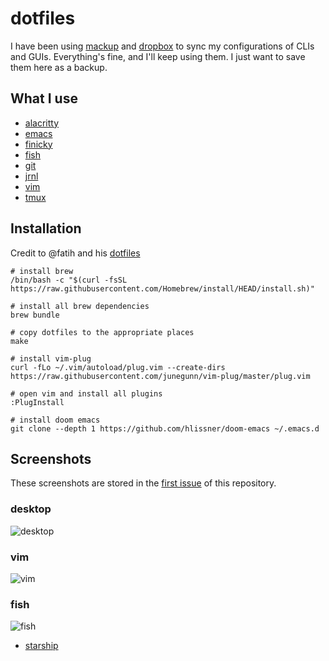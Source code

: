 # dotfiles

I have been using [mackup][1] and [dropbox][2] to sync my configurations of CLIs and GUIs. Everything's fine, and I'll keep using them. I just want to save them here as a backup.

## What I use

- [alacritty](.config/alacritty)
- [emacs](.doom.d)
- [finicky](.finicky.js)
- [fish](.config/fish)
- [git](.gitconfig)
- [jrnl](.config/jrnl)
- [vim](.vimrc)
- [tmux](.tmux.conf)

## Installation

Credit to @fatih and his [dotfiles][5]

```shell
# install brew
/bin/bash -c "$(curl -fsSL https://raw.githubusercontent.com/Homebrew/install/HEAD/install.sh)"

# install all brew dependencies
brew bundle

# copy dotfiles to the appropriate places
make

# install vim-plug
curl -fLo ~/.vim/autoload/plug.vim --create-dirs https://raw.githubusercontent.com/junegunn/vim-plug/master/plug.vim

# open vim and install all plugins
:PlugInstall

# install doom emacs
git clone --depth 1 https://github.com/hlissner/doom-emacs ~/.emacs.d
```

## Screenshots

These screenshots are stored in the [first issue][4] of this repository.

### desktop

![desktop](https://github.com/user-attachments/assets/c6ac8278-5ec3-4a87-a0e0-d3bfc5ca8639)

### vim

![vim](https://user-images.githubusercontent.com/7611700/102567433-77384c00-411c-11eb-81d1-81f1c98a5915.png)

### fish

![fish](https://user-images.githubusercontent.com/7611700/185289386-089984a2-798d-4347-af97-217b5760da7c.png)

- [starship][3]

[1]: https://github.com/lra/mackup
[2]: https://www.dropbox.com/
[3]: https://starship.rs/
[4]: https://github.com/hezhizhen/dotfiles/issues/1
[5]: https://github.com/fatih/dotfiles/
